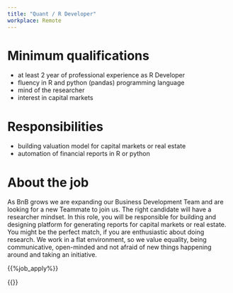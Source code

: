 ```yaml
---
title: "Quant / R Developer"
workplace: Remote
---
```



# Minimum qualifications

* at least 2 year of professional experience as R Developer
* fluency in R and python (pandas) programming language
* mind of the researcher
* interest in capital markets


# Responsibilities

* building valuation model for capital markets or real estate
* automation of financial reports in R or python


# About the job

As BnB grows we are expanding our Business Development Team and are looking for a new Teammate to join us. The right candidate will have a researcher mindset.
In this role, you will be responsible for building and designing platform for generating reports for capital markets or real estate. You might be the perfect match, if you are enthusiastic about doing research.
We work in a flat environment, so we value equality, being communicative, open-minded and not afraid of new things happening around and taking an initiative.


{{%job_apply%}}

{{<disclaimer>}}